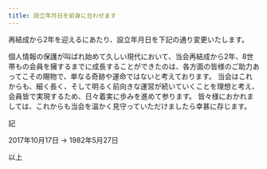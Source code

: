```yaml
---
title: 設立年月日を前身に合わせます
---
```


再結成から2年を迎えるにあたり、設立年月日を下記の通り変更いたします。

個人情報の保護が叫ばれ始めて久しい現代において、当会再結成から2年、8世帯もの会員を擁するまでに成長することができたのは、各方面の皆様のご助力あってこその賜物で、単なる奇跡や運命ではないと考えております。
当会はこれからも、細く長く、そして明るく前向きな運営が続いていくことを理想と考え、会員皆で実現するため、日々着実に歩みを進めて参ります。
皆々様におかれましては、これからも当会を温かく見守っていただけましたら幸甚に存じます。

記

2017年10月17日 → 1982年5月27日

以上
